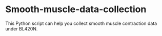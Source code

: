 # Smooth-muscle-data-collection
This Python script can help you collect smooth muscle contraction data under BL420N.
